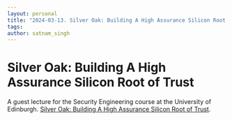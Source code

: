 ```yaml
---
layout: personal
title: "2024-03-13. Silver Oak: Building A High Assurance Silicon Root of Trust [University of Edinburgh]"
tags:
author: satnam_singh
---
```

# Silver Oak: Building A High Assurance Silicon Root of Trust
A guest lecture for the Security Engineering course at the University of Edinburgh. [Silver Oak: Building A High Assurance Silicon Root of Trust](https://docs.google.com/presentation/d/1-NpizXUPr9tYVQ8jNfe__p1L9wvNy5vCsIrjEQluMH4/edit#slide=id.g9c5baa8642_0_73).